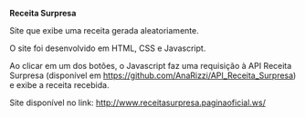 <b>Receita Surpresa</b>

Site que exibe uma receita gerada aleatoriamente.

O site foi desenvolvido em HTML, CSS e Javascript.

Ao clicar em um dos botões, o Javascript faz uma requisição à API Receita Surpresa (disponível em https://github.com/AnaRizzi/API_Receita_Surpresa) e exibe a receita recebida.

Site disponível no link: http://www.receitasurpresa.paginaoficial.ws/
